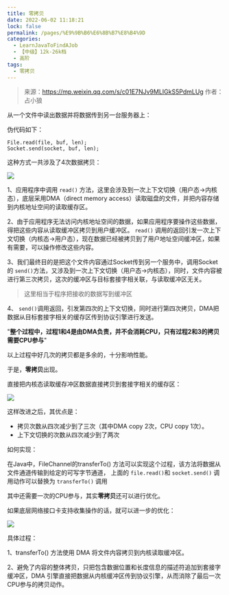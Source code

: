 ```yaml
---
title: 零拷贝
date: 2022-06-02 11:18:21
lock: false
permalink: /pages/%E9%9B%B6%E6%8B%B7%E8%B4%9D
categories: 
  - LearnJavaToFindAJob
  - 【中级】12k-26k档
  - 高阶
tags: 
  - 零拷贝
---
```

> 来源：https://mp.weixin.qq.com/s/c01E7NJv9MLIGkS5PdmLUg
> 作者：占小狼

从一个文件中读出数据并将数据传到另一台服务器上：

伪代码如下：

```
File.read(file, buf, len);
Socket.send(socket, buf, len);
```

这种方式一共涉及了4次数据拷贝：

![](https://cdn.jsdelivr.net/gh/DogerRain/image@main/img-20210401/image-20210412163731811.png)

1、应用程序中调用 `read()` 方法，这里会涉及到一次上下文切换（用户态->内核态），底层采用DMA（direct memory access）读取磁盘的文件，并把内容存储到内核地址空间的读取缓存区。

2、由于应用程序无法访问内核地址空间的数据，如果应用程序要操作这些数据，得把这些内容从读取缓冲区拷贝到用户缓冲区。 `read()` 调用的返回引发一次上下文切换（内核态->用户态），现在数据已经被拷贝到了用户地址空间缓冲区，如果有需要，可以操作修改这些内容。

3、我们最终目的是把这个文件内容通过Socket传到另一个服务中，调用Socket的 `send()`方法，又涉及到一次上下文切换（用户态->内核态），同时，文件内容被进行第三次拷贝，这次的缓冲区与目标套接字相关联，与读取缓冲区无关。

> 这里相当于程序把接收的数据写到缓冲区

4、 `send()`调用返回，引发第四次的上下文切换，同时进行第四次拷贝，DMA把数据从目标套接字相关的缓存区传到协议引擎进行发送。



"**整个过程中，过程1和4是由DMA负责，并不会消耗CPU，只有过程2和3的拷贝需要CPU参与**"



以上过程中好几次的拷贝都是多余的，十分影响性能。

于是，**零拷贝**出现。

直接把内核态读取缓存冲区数据直接拷贝到套接字相关的缓存区：

![](https://cdn.jsdelivr.net/gh/DogerRain/image@main/img-20210401/image-20210412164229324.png)

这样改进之后，其优点是：

- 拷贝次数从四次减少到了三次（其中DMA copy 2次，CPU copy 1次）。
- 上下文切换的次数从四次减少到了两次



如何实现：

在Java中，FileChannel的transferTo() 方法可以实现这个过程，该方法将数据从文件通道传输到给定的可写字节通道， 上面的 `file.read()`和 `socket.send()` 调用动作可以替换为 `transferTo()` 调用



其中还需要一次的CPU参与，其实**零拷贝**还可以进行优化。

如果底层网络接口卡支持收集操作的话，就可以进一步的优化：

![](https://cdn.jsdelivr.net/gh/DogerRain/image@main/img-20210401/image-20210412164825693.png)

具体过程：

1、transferTo() 方法使用 DMA 将文件内容拷贝到内核读取缓冲区。

2、避免了内容的整体拷贝，只把包含数据位置和长度信息的描述符追加到套接字缓冲区，DMA 引擎直接把数据从内核缓冲区传到协议引擎，从而消除了最后一次 CPU参与的拷贝动作。